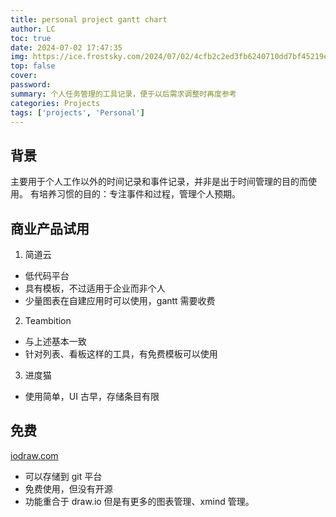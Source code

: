 ```yaml
---
title: personal project gantt chart
author: LC
toc: true
date: 2024-07-02 17:47:35
img: https://ice.frostsky.com/2024/07/02/4cfb2c2ed3fb6240710dd7bf45219e86.png
top: false
cover: 
password:
summary: 个人任务管理的工具记录，便于以后需求调整时再度参考
categories: Projects
tags: ['projects', 'Personal']
---
```

## 背景
主要用于个人工作以外的时间记录和事件记录，并非是出于时间管理的目的而使用。
有培养习惯的目的：专注事件和过程，管理个人预期。

## 商业产品试用
1. 简道云
- 低代码平台
- 具有模板，不过适用于企业而非个人
- 少量图表在自建应用时可以使用，gantt 需要收费
2. Teambition
- 与上述基本一致
- 针对列表、看板这样的工具，有免费模板可以使用
3. 进度猫
- 使用简单，UI 古早，存储条目有限

## 免费
[iodraw.com](https://www.iodraw.com/)
- 可以存储到 git 平台
- 免费使用，但没有开源
- 功能重合于 draw.io 但是有更多的图表管理、xmind 管理。

